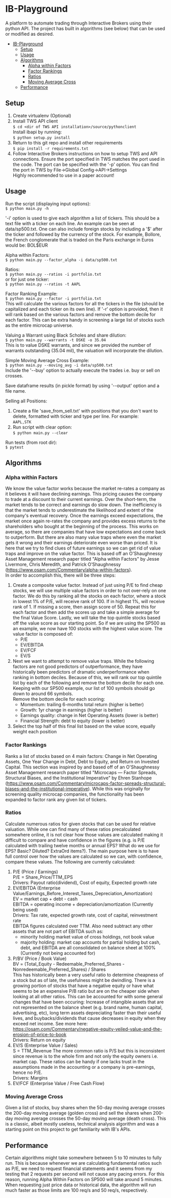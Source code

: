 # IB-Playground
A platform to automate trading through Interactive Brokers using their python API. The project has built in algorithms (see below) that can be used or modified as desired.

- [IB-Playground](#ib-playground)
  - [Setup](#setup)
  - [Usage](#usage)
  - [Algorithms](#algorithms)
    - [Alpha within Factors](#alpha-within-factors)
    - [Factor Rankings](#factor-rankings)
    - [Ratios](#ratios)
    - [Moving Average Cross](#moving-average-cross)
  - [Performance](#performance)


## Setup
1. Create virtualenv (Optional)
2. Install TWS API client  
`$ cd <dir of TWS API installation>/source/pythonclient`  
Install ibapi by running:  
`$ python setup.py install`
3. Return to this git repo and install other requirements  
`$ pip install -r requirements.txt`
4. Follow Interactive Brokers instructions on how to setup TWS and API connections. Ensure the port specified in TWS matches the port used in the code. The port can be specified with the '-p' option.
You can find the port in TWS by File->Global Config->API->Settings  
Highly recommended to use in a paper account!  

## Usage
Run the script (displaying input options):  
`$ python main.py -h`  

'-i' option is used to give each algorithm a list of tickers. This should be a text file with a ticker on each line. An example can be seen at data/sp500.txt. One can also include foreign stocks by including a '\$' after the ticker and followed by the currency of the stock. For example, Bollore, the French conglomerate that is traded on the Paris exchange in Euros would be: BOL$EUR  

Alpha within Factors:  
`$ python main.py --factor_alpha -i data/sp500.txt`  

Ratios:  
`$ python main.py --ratios -i portfolio.txt`  
or for just one ticker:  
`$ python main.py --ratios -t AAPL` 

Factor Ranking Example:  
`$ python main.py --factor -i portfolio.txt`  
This will calculate the various factors for all the tickers in the file (should be capitalized and each ticker on its own line). If '-r' option is provided, then it will rank based on the various factors and remove the bottom decile for each factor. This can be extra handy in screening a large list of stocks such as the entire microcap universe.

Valuing a Warrant using Black Scholes and share dilution:  
`$ python main.py --warrants -t DSKE -o 35.04`  
This is to value DSKE warrants, and since we provided the number of warrants outstanding (35.04 mil), the valuation will incorporate the dilution.  

Simple Moving Average Cross Example:  
`$ python main.py --moving_avg -i data/sp500.txt`  
Include the '--buy' option to actually execute the trades i.e. buy or sell on crosses.  

Save dataframe results (in pickle format) by using '--output' option and a file name.

Selling all Positions:
1. Create a file 'save_from_sell.txt' with positions that you don't want to delete, formatted with ticker and type per line. For example:  
`AAPL,STK`  
2. Run script with clear option:  
`$ python main.py --clear`  

Run tests (from root dir):  
`$ pytest`


## Algorithms
### Alpha within Factors
We know the value factor works because the market re-rates a company as it believes it will have declining earnings. This pricing causes the company to trade at a discount to their current earnings. Over the short-term, the market tends to be correct and earnings do slow down. The inefficiency is that the market tends to underestimate the likelihood and extent of the company's eventual recovery. Once the earnings exceed expectations, the market once again re-rates the company and provides excess returns to the shareholders who bought at the beginning of the process. This works on average, so there are companies that have low expectations and come back to outperform. But there are also many value traps where even the market gets it wrong and their earnings deteriorate even worse than priced. It is here
that we try to find clues of future earnings so we can get rid of value traps and improve on the value factor. This is based off an O'Shaughnessy Asset Management research paper titled "Alpha within Factors" by Jesse Livermore, Chris Meredith, and Patrick O’Shaughnessy
(https://www.osam.com/Commentary/alpha-within-factors).  
In order to accomplish this, there will be three steps:  
1) Create a composite value factor. Instead of just using P/E to find cheap stocks, we will use multiple value factors in order to not over-rely on one factor. We do this by ranking all the stocks on each factor, where a stock in lowest 1% of P/E, will receive rank of 100. If in highest 1%, will receive rank of 1. If missing a score, then assign score of 50. Repeat this for each factor and then add the scores up and take a simple average for the final Value Score. Lastly, we will take the top quintile stocks based off the value score as our starting point. So if we are using the SP500 as an example, we now have 100 stocks with the highest value score. The value factor is composed of:  
     - P/E
     - EV/EBITDA
     - EV/FCF 
     - EV/S  
2) Next we want to attempt to remove value traps. While the following factors are not good predictors of outperformance, they have historically been predictors of dramatic underperformance when ranking in bottom deciles. Because of this, we will rank our top quintile list by each of the following and remove the bottom decile for each one. Keeping with our SP500 example, our list of 100 symbols should go down to around 66 symbols.  
Remove the bottom decile for each scoring:
     - Momentum: trailing 6-months total return (higher is better)
     - Growth: 1yr change in earnings (higher is better)
     - Earnings quality: change in Net Operating Assets (lower is better)
     - Financial Strength: debt to equity (lower is better)
3) Select the top half of this final list based on the value score, equally weight each position


### Factor Rankings  
Ranks a list of stocks based on 4 main factors: Change in Net Operating Assets, One Year Change in Debt, Debt to Equity, and Return on Invested Capital. This section was inspired by and based off of an O'Shaughnessy Asset Management research paper titled "Microcaps — Factor Spreads, Structural Biases, and the Institutional Imperative" by Ehren Stanhope (https://www.osam.com/Commentary/microcaps-factor-spreads-structural-biases-and-the-institutional-imperative). While this was originally for screening quality microcap companies, the functionality has been expanded to factor rank any given list of tickers. 

### Ratios
Calculate numerous ratios for given stocks that can be used for relative valuation. While one can find many of these ratios precalculated somewhere online, it is not clear how those values are calculated making it difficult to compare and have confidence in the figures (e.g. is P/E calculated with trailing twelve months or annual EPS? What do we use for EPS? Basic? Diluted? ExtraOrd items?). The main purpose here is to have full control over how the values are calculated so we can, with confidence, compare these values. The following are currently calculated:  
1. P/E (Price / Earnings)  
     P/E = Share_Price/TTM_EPS  
   Drivers: Payout ratio(dividend), Cost of equity, Expected growth rate  
2. EV/EBITDA (Enterprise Value/Earnings_Before_Interest_Taxes_Depreciation_Amortization)  
     EV = market cap + debt - cash  
     EBITDA = operating income + depreciation/amortization (Currently being used)  
     Drivers: Tax rate, expected growth rate, cost of capital, reinvestment rate  
   EBITDA figures calculated over TTM. Also need subtract any other assets that are not part of EBITDA such as:  
     - minority holding market value of cross holdings, not book value  
     - majority holding: market cap accounts for partial holding but cash, debt, and EBITDA are all   consolidated on balance sheet at 100% (Currently not being accounted for)  
3. P/BV (Price / Book Value)  
   BV = (Total_Equity - Redeemable_Preferred_Shares - Nonredeemable_Preferred_Shares) / Shares  
   This has historically been a very useful ratio to determine cheapness of a stock but as of late, the usefulness might be dwindling. There is a growing portion of stocks that have a negative equity or have what seems to be an expensive P/B ratio but are on the cheaper side when looking at all other ratios. This can be accounted for with some general changes that have been occuring: Increase of intangible assets that are not represented on the balance sheet (e.g. brand name, human capital, advertising, etc), long term assets depreciating faster than their useful lives, and buybacks/dividends that cause decreases in equity when they exceed net income. See more here: https://osam.com/Commentary/negative-equity-veiled-value-and-the-erosion-of-price-to-book   
   Drivers: Return on equity  
4. EV/S (Enterprise Value / Sales)  
   S = TTM_Revenue
   The more common ratio is P/S but this is inconsistent since revenue is to the whole firm and not only the equity owners i.e. market cap. These ratios can be handy if one lacks trust in the assumptions made in the accounting or a company is pre-earnings, hence no P/E.  
   Drivers: Margins
5. EV/FCF (Enterprise Value / Free Cash Flow)

### Moving Average Cross
Given a list of stocks, buy shares when the 50-day moving average crosses the 200-day moving average (golden cross) and sell the shares when 200-day moving average crosses the 50-day moving average (death cross). This is a classic, albeit mostly useless, technical analysis algorithm and was a starting point on this project to get familiarity with IB's APIs.


## Performance
Certain algorithms might take somewhere between 5 to 10 minutes to fully run. This is because whenever we are calculating fundamental ratios such as P/E, we need to request financial statements and it seems from my testing that 2 requests per second will not cause any pacing errors. For this reason, running Alpha Within Factors on SP500 will take around 5 minutes. When requesting just price data or historical data, the algorithm will run much faster as those limits are 100 req/s and 50 req/s, respectively.